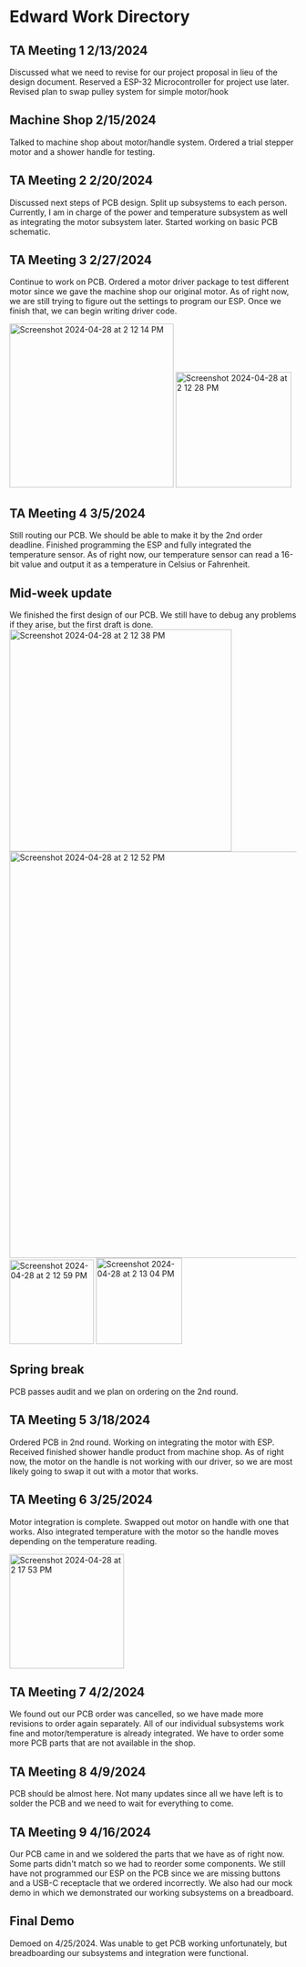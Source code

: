 # Edward Work Directory

## TA Meeting 1 2/13/2024

  Discussed what we need to revise for our project proposal in lieu of the design document. Reserved a ESP-32 Microcontroller for project use later. Revised plan to swap pulley system for simple motor/hook

## Machine Shop 2/15/2024  

Talked to machine shop about motor/handle system. Ordered a trial stepper motor and a shower handle for testing.

## TA Meeting 2 2/20/2024

Discussed next steps of PCB design. Split up subsystems to each person. Currently, I am in charge of the power and temperature subsystem as well as integrating the motor subsystem later. Started working on basic PCB schematic.

## TA Meeting 3 2/27/2024

Continue to work on PCB. Ordered a motor driver package to test different motor since we gave the machine shop our original motor. As of right now, we are still trying to figure out the settings to program our ESP. Once we finish that, we can begin writing driver code.

<img width="288" alt="Screenshot 2024-04-28 at 2 12 14 PM" src="https://github.com/Edidas02/ShowerSync/assets/53875786/e9a2d8ad-7a3b-4825-b4f6-417ce26a4bd6">

<img width="203" alt="Screenshot 2024-04-28 at 2 12 28 PM" src="https://github.com/Edidas02/ShowerSync/assets/53875786/2b638d0e-f876-4124-8798-4b036258727e">


## TA Meeting 4 3/5/2024

Still routing our PCB. We should be able to make it by the 2nd order deadline. Finished programming the ESP and fully integrated the 
temperature sensor. As of right now, our temperature sensor can read a 16-bit value and output it as a temperature in Celsius or Fahrenheit.

## Mid-week update

We finished the first design of our PCB. We still have to debug any problems if they arise, but the first draft is done.
<img width="390" alt="Screenshot 2024-04-28 at 2 12 38 PM" src="https://github.com/Edidas02/ShowerSync/assets/53875786/0c576a60-79a4-4cdc-acef-7841bee313cb">
<img width="714" alt="Screenshot 2024-04-28 at 2 12 52 PM" src="https://github.com/Edidas02/ShowerSync/assets/53875786/4fce8c44-a806-4731-a1c0-a880d4ebfd59">
<img width="148" alt="Screenshot 2024-04-28 at 2 12 59 PM" src="https://github.com/Edidas02/ShowerSync/assets/53875786/03083945-f77d-4bc0-b2e3-b3c1b626f622">
<img width="151" alt="Screenshot 2024-04-28 at 2 13 04 PM" src="https://github.com/Edidas02/ShowerSync/assets/53875786/7ea72a59-6914-4057-955c-ba5397151fd2">

## Spring break

PCB passes audit and we plan on ordering on the 2nd round. 

## TA Meeting 5 3/18/2024

Ordered PCB in 2nd round. Working on integrating the motor with ESP. Received finished shower handle product from machine shop. As of right now, the motor on the handle is not working with our driver, so we are most likely going to swap it out with a motor that works.

## TA Meeting 6 3/25/2024

Motor integration is complete. Swapped out motor on handle with one that works. Also integrated temperature with the motor so the handle moves depending on the temperature reading.

<img width="201" alt="Screenshot 2024-04-28 at 2 17 53 PM" src="https://github.com/Edidas02/ShowerSync/assets/53875786/9dd18347-10d0-480f-a773-f39091ff6216">

## TA Meeting 7 4/2/2024

We found out our PCB order was cancelled, so we have made more revisions to order again separately. All of our individual subsystems work fine and motor/temperature is already integrated. We have to order some more PCB parts that are not available in the shop.

## TA Meeting 8 4/9/2024

PCB should be almost here. Not many updates since all we have left is to solder the PCB and we need to wait for everything to come.

## TA Meeting 9 4/16/2024

Our PCB came in and we soldered the parts that we have as of right now. Some parts didn't match so we had to reorder some components. We still have not programmed our ESP on the PCB since we are missing buttons and a USB-C receptacle that we ordered incorrectly. We also had our mock demo in which we demonstrated our working subsystems on a breadboard. 

## Final Demo

Demoed on 4/25/2024. Was unable to get PCB working unfortunately, but breadboarding our subsystems and integration were functional.
